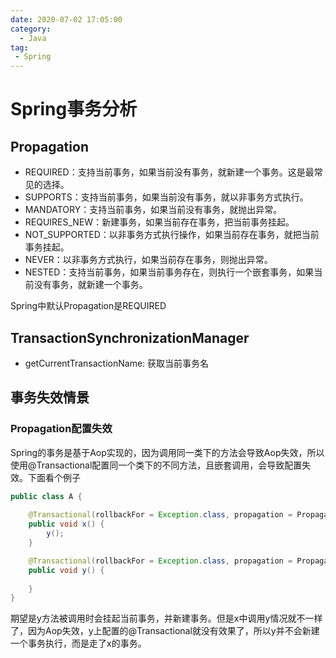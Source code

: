 ```yaml
---
date: 2020-07-02 17:05:00
category:
  - Java
tag:
 - Spring
---
```


# Spring事务分析

## Propagation

- REQUIRED：支持当前事务，如果当前没有事务，就新建一个事务。这是最常见的选择。 
- SUPPORTS：支持当前事务，如果当前没有事务，就以非事务方式执行。 
- MANDATORY：支持当前事务，如果当前没有事务，就抛出异常。 
- REQUIRES_NEW：新建事务，如果当前存在事务，把当前事务挂起。 
- NOT_SUPPORTED：以非事务方式执行操作，如果当前存在事务，就把当前事务挂起。 
- NEVER：以非事务方式执行，如果当前存在事务，则抛出异常。 
- NESTED：支持当前事务，如果当前事务存在，则执行一个嵌套事务，如果当前没有事务，就新建一个事务。



Spring中默认Propagation是REQUIRED



## TransactionSynchronizationManager

- getCurrentTransactionName: 获取当前事务名

## 事务失效情景

### Propagation配置失效

Spring的事务是基于Aop实现的，因为调用同一类下的方法会导致Aop失效，所以使用@Transactional配置同一个类下的不同方法，且嵌套调用，会导致配置失效。下面看个例子

```java
public class A {
	
    @Transactional(rollbackFor = Exception.class, propagation = Propagation.REQUIRED)
    public void x() {
    	y();
    }

    @Transactional(rollbackFor = Exception.class, propagation = Propagation.REQUIRES_NEW)
    public void y() {
    	
    }
}
```

期望是y方法被调用时会挂起当前事务，并新建事务。但是x中调用y情况就不一样了，因为Aop失效，y上配置的@Transactional就没有效果了，所以y并不会新建一个事务执行，而是走了x的事务。

